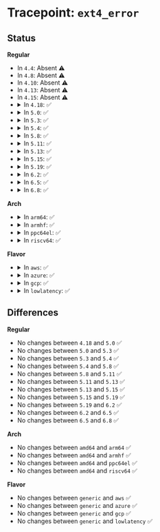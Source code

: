 # Tracepoint: <code>ext4_error</code>

## Status
<b>Regular</b>
<ul>
<li>
In <code>4.4</code>: Absent ⚠️
</li>
<li>
In <code>4.8</code>: Absent ⚠️
</li>
<li>
In <code>4.10</code>: Absent ⚠️
</li>
<li>
In <code>4.13</code>: Absent ⚠️
</li>
<li>
In <code>4.15</code>: Absent ⚠️
</li>
<li>
<details>
<summary>In <code>4.18</code>: ✅</summary>

Event:

```c
struct trace_event_raw_ext4_error {
    struct trace_entry ent;
    dev_t dev;
    const char *function;
    unsigned int line;
    char __data[0];
};
```
Function:

```c
void trace_event_raw_event_ext4_error(void *__data, struct super_block *sb, const char *function, unsigned int line);
```
</details>
</li>
<li>
<details>
<summary>In <code>5.0</code>: ✅</summary>

Event:

```c
struct trace_event_raw_ext4_error {
    struct trace_entry ent;
    dev_t dev;
    const char *function;
    unsigned int line;
    char __data[0];
};
```
Function:

```c
void trace_event_raw_event_ext4_error(void *__data, struct super_block *sb, const char *function, unsigned int line);
```
</details>
</li>
<li>
<details>
<summary>In <code>5.3</code>: ✅</summary>

Event:

```c
struct trace_event_raw_ext4_error {
    struct trace_entry ent;
    dev_t dev;
    const char *function;
    unsigned int line;
    char __data[0];
};
```
Function:

```c
void trace_event_raw_event_ext4_error(void *__data, struct super_block *sb, const char *function, unsigned int line);
```
</details>
</li>
<li>
<details>
<summary>In <code>5.4</code>: ✅</summary>

Event:

```c
struct trace_event_raw_ext4_error {
    struct trace_entry ent;
    dev_t dev;
    const char *function;
    unsigned int line;
    char __data[0];
};
```
Function:

```c
void trace_event_raw_event_ext4_error(void *__data, struct super_block *sb, const char *function, unsigned int line);
```
</details>
</li>
<li>
<details>
<summary>In <code>5.8</code>: ✅</summary>

Event:

```c
struct trace_event_raw_ext4_error {
    struct trace_entry ent;
    dev_t dev;
    const char *function;
    unsigned int line;
    char __data[0];
};
```
Function:

```c
void trace_event_raw_event_ext4_error(void *__data, struct super_block *sb, const char *function, unsigned int line);
```
</details>
</li>
<li>
<details>
<summary>In <code>5.11</code>: ✅</summary>

Event:

```c
struct trace_event_raw_ext4_error {
    struct trace_entry ent;
    dev_t dev;
    const char *function;
    unsigned int line;
    char __data[0];
};
```
Function:

```c
void trace_event_raw_event_ext4_error(void *__data, struct super_block *sb, const char *function, unsigned int line);
```
</details>
</li>
<li>
<details>
<summary>In <code>5.13</code>: ✅</summary>

Event:

```c
struct trace_event_raw_ext4_error {
    struct trace_entry ent;
    dev_t dev;
    const char *function;
    unsigned int line;
    char __data[0];
};
```
Function:

```c
void trace_event_raw_event_ext4_error(void *__data, struct super_block *sb, const char *function, unsigned int line);
```
</details>
</li>
<li>
<details>
<summary>In <code>5.15</code>: ✅</summary>

Event:

```c
struct trace_event_raw_ext4_error {
    struct trace_entry ent;
    dev_t dev;
    const char *function;
    unsigned int line;
    char __data[0];
};
```
Function:

```c
void trace_event_raw_event_ext4_error(void *__data, struct super_block *sb, const char *function, unsigned int line);
```
</details>
</li>
<li>
<details>
<summary>In <code>5.19</code>: ✅</summary>

Event:

```c
struct trace_event_raw_ext4_error {
    struct trace_entry ent;
    dev_t dev;
    const char *function;
    unsigned int line;
    char __data[0];
};
```
Function:

```c
void trace_event_raw_event_ext4_error(void *__data, struct super_block *sb, const char *function, unsigned int line);
```
</details>
</li>
<li>
<details>
<summary>In <code>6.2</code>: ✅</summary>

Event:

```c
struct trace_event_raw_ext4_error {
    struct trace_entry ent;
    dev_t dev;
    const char *function;
    unsigned int line;
    char __data[0];
};
```
Function:

```c
void trace_event_raw_event_ext4_error(void *__data, struct super_block *sb, const char *function, unsigned int line);
```
</details>
</li>
<li>
<details>
<summary>In <code>6.5</code>: ✅</summary>

Event:

```c
struct trace_event_raw_ext4_error {
    struct trace_entry ent;
    dev_t dev;
    const char *function;
    unsigned int line;
    char __data[0];
};
```
Function:

```c
void trace_event_raw_event_ext4_error(void *__data, struct super_block *sb, const char *function, unsigned int line);
```
</details>
</li>
<li>
<details>
<summary>In <code>6.8</code>: ✅</summary>

Event:

```c
struct trace_event_raw_ext4_error {
    struct trace_entry ent;
    dev_t dev;
    const char *function;
    unsigned int line;
    char __data[0];
};
```
Function:

```c
void trace_event_raw_event_ext4_error(void *__data, struct super_block *sb, const char *function, unsigned int line);
```
</details>
</li>
</ul>
<b>Arch</b>
<ul>
<li>
<details>
<summary>In <code>arm64</code>: ✅</summary>

Event:

```c
struct trace_event_raw_ext4_error {
    struct trace_entry ent;
    dev_t dev;
    const char *function;
    unsigned int line;
    char __data[0];
};
```
Function:

```c
void trace_event_raw_event_ext4_error(void *__data, struct super_block *sb, const char *function, unsigned int line);
```
</details>
</li>
<li>
<details>
<summary>In <code>armhf</code>: ✅</summary>

Event:

```c
struct trace_event_raw_ext4_error {
    struct trace_entry ent;
    dev_t dev;
    const char *function;
    unsigned int line;
    char __data[0];
};
```
Function:

```c
void trace_event_raw_event_ext4_error(void *__data, struct super_block *sb, const char *function, unsigned int line);
```
</details>
</li>
<li>
<details>
<summary>In <code>ppc64el</code>: ✅</summary>

Event:

```c
struct trace_event_raw_ext4_error {
    struct trace_entry ent;
    dev_t dev;
    const char *function;
    unsigned int line;
    char __data[0];
};
```
Function:

```c
void trace_event_raw_event_ext4_error(void *__data, struct super_block *sb, const char *function, unsigned int line);
```
</details>
</li>
<li>
<details>
<summary>In <code>riscv64</code>: ✅</summary>

Event:

```c
struct trace_event_raw_ext4_error {
    struct trace_entry ent;
    dev_t dev;
    const char *function;
    unsigned int line;
    char __data[0];
};
```
Function:

```c
void trace_event_raw_event_ext4_error(void *__data, struct super_block *sb, const char *function, unsigned int line);
```
</details>
</li>
</ul>
<b>Flavor</b>
<ul>
<li>
<details>
<summary>In <code>aws</code>: ✅</summary>

Event:

```c
struct trace_event_raw_ext4_error {
    struct trace_entry ent;
    dev_t dev;
    const char *function;
    unsigned int line;
    char __data[0];
};
```
Function:

```c
void trace_event_raw_event_ext4_error(void *__data, struct super_block *sb, const char *function, unsigned int line);
```
</details>
</li>
<li>
<details>
<summary>In <code>azure</code>: ✅</summary>

Event:

```c
struct trace_event_raw_ext4_error {
    struct trace_entry ent;
    dev_t dev;
    const char *function;
    unsigned int line;
    char __data[0];
};
```
Function:

```c
void trace_event_raw_event_ext4_error(void *__data, struct super_block *sb, const char *function, unsigned int line);
```
</details>
</li>
<li>
<details>
<summary>In <code>gcp</code>: ✅</summary>

Event:

```c
struct trace_event_raw_ext4_error {
    struct trace_entry ent;
    dev_t dev;
    const char *function;
    unsigned int line;
    char __data[0];
};
```
Function:

```c
void trace_event_raw_event_ext4_error(void *__data, struct super_block *sb, const char *function, unsigned int line);
```
</details>
</li>
<li>
<details>
<summary>In <code>lowlatency</code>: ✅</summary>

Event:

```c
struct trace_event_raw_ext4_error {
    struct trace_entry ent;
    dev_t dev;
    const char *function;
    unsigned int line;
    char __data[0];
};
```
Function:

```c
void trace_event_raw_event_ext4_error(void *__data, struct super_block *sb, const char *function, unsigned int line);
```
</details>
</li>
</ul>

## Differences
<b>Regular</b>
<ul>
<li>
No changes between <code>4.18</code> and <code>5.0</code> ✅
</li>
<li>
No changes between <code>5.0</code> and <code>5.3</code> ✅
</li>
<li>
No changes between <code>5.3</code> and <code>5.4</code> ✅
</li>
<li>
No changes between <code>5.4</code> and <code>5.8</code> ✅
</li>
<li>
No changes between <code>5.8</code> and <code>5.11</code> ✅
</li>
<li>
No changes between <code>5.11</code> and <code>5.13</code> ✅
</li>
<li>
No changes between <code>5.13</code> and <code>5.15</code> ✅
</li>
<li>
No changes between <code>5.15</code> and <code>5.19</code> ✅
</li>
<li>
No changes between <code>5.19</code> and <code>6.2</code> ✅
</li>
<li>
No changes between <code>6.2</code> and <code>6.5</code> ✅
</li>
<li>
No changes between <code>6.5</code> and <code>6.8</code> ✅
</li>
</ul>
<b>Arch</b>
<ul>
<li>
No changes between <code>amd64</code> and <code>arm64</code> ✅
</li>
<li>
No changes between <code>amd64</code> and <code>armhf</code> ✅
</li>
<li>
No changes between <code>amd64</code> and <code>ppc64el</code> ✅
</li>
<li>
No changes between <code>amd64</code> and <code>riscv64</code> ✅
</li>
</ul>
<b>Flavor</b>
<ul>
<li>
No changes between <code>generic</code> and <code>aws</code> ✅
</li>
<li>
No changes between <code>generic</code> and <code>azure</code> ✅
</li>
<li>
No changes between <code>generic</code> and <code>gcp</code> ✅
</li>
<li>
No changes between <code>generic</code> and <code>lowlatency</code> ✅
</li>
</ul>

